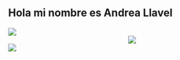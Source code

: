 ## Hola mi nombre es Andrea Llavel 

<img src="https://readme-typing-svg.demolab.com?font=Inconsolata&weight=500&size=50&duration=400&color=Violet&canter=true&vCenter=true&multiline=true&repeat=false&random=false/width=1300&height=240&lines=Soy+Tecnica;Universitaria;en+Programacion+%E2%9C%A9" widht="70%" />
<div align="center">
<img src="https://github.com/Andrea-Llavel/Andrea-Llavel/assets/168279547/a41f491f-1b2d-4349-bcf6-5a27cab9786c"> </div>
<img src="https://readme-typing-svg.demolab.com?font=Inconsolata&weight=500&size=50&duration=400&&color=Violet&canter=true&vCenter=true&multiline=true&repeat=false&random=false/width=1400&height=140&lines=UTN;Argentina+%E2%9C%A9" widht="70%" />
